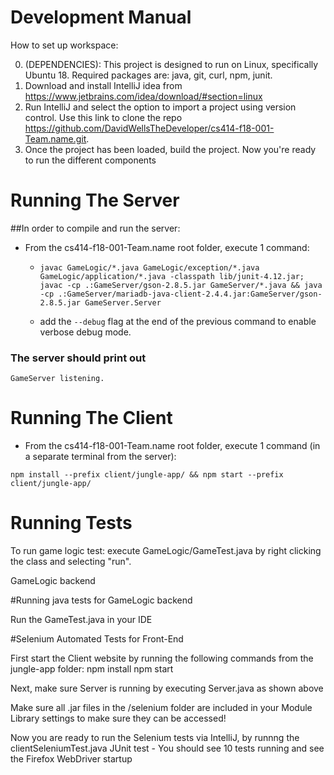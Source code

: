 Development Manual
==================================

How to set up workspace:

0) (DEPENDENCIES): This project is designed to run on Linux, specifically Ubuntu 18. Required packages are: java, git, curl, npm, junit.
1) Download and install IntelliJ idea from https://www.jetbrains.com/idea/download/#section=linux
2) Run IntelliJ and select the option to import a project using version control. Use this link to clone the repo https://github.com/DavidWellsTheDeveloper/cs414-f18-001-Team.name.git.
3) Once the project has been loaded, build the project. Now you're ready to run the different components


# Running The Server
##In order to compile and run the server:
* From the cs414-f18-001-Team.name root folder, execute 1 command:

    * ```javac GameLogic/*.java GameLogic/exception/*.java GameLogic/application/*.java -classpath lib/junit-4.12.jar; javac -cp .:GameServer/gson-2.8.5.jar GameServer/*.java && java -cp .:GameServer/mariadb-java-client-2.4.4.jar:GameServer/gson-2.8.5.jar GameServer.Server ``` 

    * add the ```--debug``` flag at the end of the previous command to enable verbose debug mode.

### The server should print out
```GameServer listening.```

# Running The Client

* From the cs414-f18-001-Team.name root folder, execute 1 command (in a separate terminal from the server):

```npm install --prefix client/jungle-app/ && npm start --prefix client/jungle-app/```

# Running Tests
To run game logic test: execute GameLogic/GameTest.java by right clicking the class and selecting "run".

GameLogic backend

#Running java tests for GameLogic backend

Run the GameTest.java in your IDE

#Selenium Automated Tests for Front-End

First start the Client website by running the following commands from the jungle-app folder:
    npm install
    npm start

Next, make sure Server is running by executing Server.java as shown above

Make sure all .jar files in the /selenium folder are included in your Module Library settings to make sure they can be accessed!

Now you are ready to run the Selenium tests via IntelliJ, by runnng the clientSeleniumTest.java JUnit test
    - You should see 10 tests running and see the Firefox WebDriver startup
